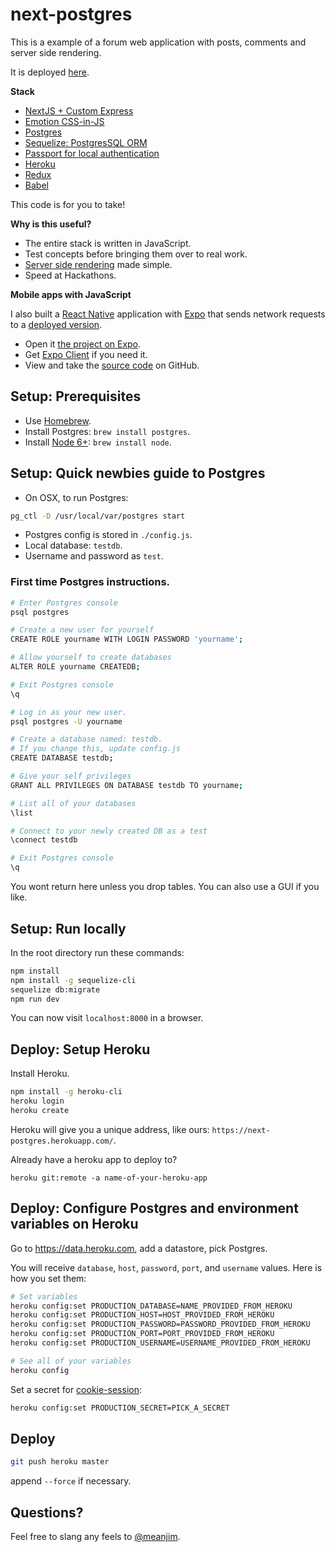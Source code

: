 # next-postgres

This is a example of a forum web application with posts, comments and server side rendering.

It is deployed [here](https://next-postgres.herokuapp.com/).

**Stack**

- [NextJS + Custom Express](https://github.com/zeit/next.js/)
- [Emotion CSS-in-JS](https://github.com/emotion-js/emotion)
- [Postgres](https://www.postgresql.org/)
- [Sequelize: PostgresSQL ORM](http://docs.sequelizejs.com/)
- [Passport for local authentication](http://passportjs.org/)
- [Heroku](https://www.heroku.com)
- [Redux](http://redux.js.org/)
- [Babel](https://babeljs.io/)

This code is for you to take!

**Why is this useful?**

- The entire stack is written in JavaScript.
- Test concepts before bringing them over to real work.
- [Server side rendering](https://zeit.co/blog/next2) made simple.
- Speed at Hackathons.

**Mobile apps with JavaScript**

I also built a [React Native](https://facebook.github.io/react-native/) application with [Expo](https://expo.io) that sends network requests to a [deployed version](https://next-postgres.herokuapp.com/).

- Open it [the project on Expo](https://expo.io/@jimmylee/expo-next-postgres).
- Get [Expo Client](https://expo.io/tools) if you need it.
- View and take the [source code](https://github.com/jimmylee/expo-next-postgres) on GitHub.

## Setup: Prerequisites

- Use [Homebrew](https://brew.sh/).
- Install Postgres: `brew install postgres`.
- Install [Node 6+](https://nodejs.org/en/): `brew install node`.


## Setup: Quick newbies guide to Postgres

- On OSX, to run Postgres:

```sh
pg_ctl -D /usr/local/var/postgres start
```

- Postgres config is stored in `./config.js`.
- Local database: `testdb`.
- Username and password as `test`.

### First time Postgres instructions.

```sh
# Enter Postgres console
psql postgres

# Create a new user for yourself
CREATE ROLE yourname WITH LOGIN PASSWORD 'yourname';

# Allow yourself to create databases
ALTER ROLE yourname CREATEDB;

# Exit Postgres console
\q

# Log in as your new user.
psql postgres -U yourname

# Create a database named: testdb.
# If you change this, update config.js
CREATE DATABASE testdb;

# Give your self privileges
GRANT ALL PRIVILEGES ON DATABASE testdb TO yourname;

# List all of your databases
\list

# Connect to your newly created DB as a test
\connect testdb

# Exit Postgres console
\q
```

You wont return here unless you drop tables. You can also use a GUI if you like.


## Setup: Run locally

In the root directory run these commands:

```sh
npm install
npm install -g sequelize-cli
sequelize db:migrate
npm run dev
```

You can now visit `localhost:8000` in a browser.


## Deploy: Setup Heroku

Install Heroku.

```sh
npm install -g heroku-cli
heroku login
heroku create
```

Heroku will give you a unique address, like ours: `https://next-postgres.herokuapp.com/`.

Already have a heroku app to deploy to?

```
heroku git:remote -a name-of-your-heroku-app
```



## Deploy: Configure Postgres and environment variables on Heroku

Go to https://data.heroku.com, add a datastore, pick Postgres.

You will receive `database`, `host`, `password`, `port`, and `username` values. Here is how you set them:

```sh
# Set variables
heroku config:set PRODUCTION_DATABASE=NAME_PROVIDED_FROM_HEROKU
heroku config:set PRODUCTION_HOST=HOST_PROVIDED_FROM_HEROKU
heroku config:set PRODUCTION_PASSWORD=PASSWORD_PROVIDED_FROM_HEROKU
heroku config:set PRODUCTION_PORT=PORT_PROVIDED_FROM_HEROKU
heroku config:set PRODUCTION_USERNAME=USERNAME_PROVIDED_FROM_HEROKU

# See all of your variables
heroku config
```

Set a secret for [cookie-session](https://github.com/expressjs/cookie-session):

```sh
heroku config:set PRODUCTION_SECRET=PICK_A_SECRET
```



## Deploy

```sh
git push heroku master
```

append `--force` if necessary.



## Questions?

Feel free to slang any feels to [@meanjim](https://twitter.com/meanjim).
